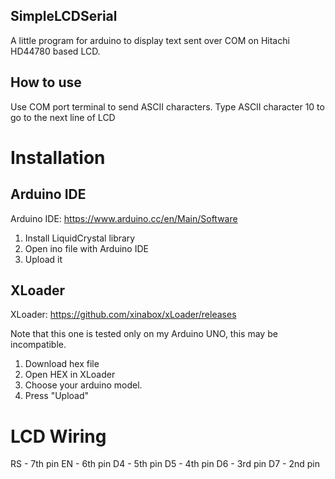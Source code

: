 ## SimpleLCDSerial
A little program for arduino to display text sent over COM on Hitachi HD44780 based LCD.
## How to use
Use COM port terminal to send ASCII characters. Type ASCII character 10 to go to the next line of LCD
# Installation
## Arduino IDE
Arduino IDE: https://www.arduino.cc/en/Main/Software
1. Install LiquidCrystal library
2. Open ino file with Arduino IDE
3. Upload it
## XLoader
XLoader: https://github.com/xinabox/xLoader/releases

Note that this one is tested only on my Arduino UNO, this may be incompatible.
1. Download hex file
2. Open HEX in XLoader
3. Choose your arduino model.
4. Press "Upload"
# LCD Wiring
RS - 7th pin
EN - 6th pin
D4 - 5th pin
D5 - 4th pin
D6 - 3rd pin
D7 - 2nd pin

